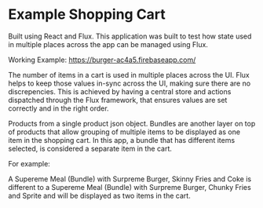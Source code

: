 # Example Shopping Cart

Built using React and Flux. This application was built to test how 
state used in multiple places across the app can be managed using Flux.

Working Example: https://burger-ac4a5.firebaseapp.com/

The number of items in a cart is used in multiple places across the UI. Flux
helps to keep those values in-sync across the UI, making sure there are no 
discrepencies. This is achieved by having a central store and actions dispatched
through the Flux framework, that ensures values are set correctly and in the right
order.

Products from a single product json object. Bundles are another layer on top of
products that allow grouping of multiple items to be displayed as one item in
the shopping cart. In this app, a bundle that has different items selected, is 
considered a separate item in the cart.

For example:

A Supereme Meal (Bundle) with Surpreme Burger, Skinny Fries and Coke is different to a
Supereme Meal (Bundle) with Surpreme Burger, Chunky Fries and Sprite and will be 
displayed as two items in the cart.

